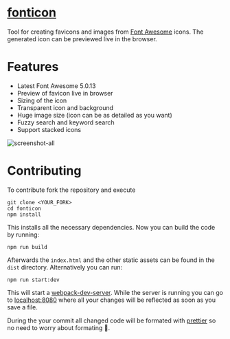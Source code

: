 # [fonticon](http://gauger.io/fonticon)

Tool for creating favicons and images from [Font Awesome](http://fontawesome.io/) icons. The generated icon can be previewed live in the browser.

# Features

* Latest Font Awesome 5.0.13
* Preview of favicon live in browser
* Sizing of the icon
* Transparent icon and background
* Huge image size (icon can be as detailed as you want)
* Fuzzy search and keyword search
* Support stacked icons

![screenshot-all](https://user-images.githubusercontent.com/8250067/41500849-e678252c-7199-11e8-9554-14a8bbae8653.gif)

# Contributing

To contribute fork the repository and execute 

```shell
git clone <YOUR_FORK>
cd fonticon
npm install
```

This installs all the necessary dependencies. Now you can build the code by running:

```shell
npm run build
```

Afterwards the `index.html` and the other static assets can be found in the `dist` directory.
Alternatively you can run: 

```shell
npm run start:dev
```

This will start a [webpack-dev-server](https://github.com/webpack/webpack-dev-server). While the server is running you can go to [localhost:8080](http://localhost:8080) where all your changes will be reflected as soon as you save a file.

During the your commit all changed code will be formated with [prettier](https://prettier.io/) so no need to worry about formating 🎉.
